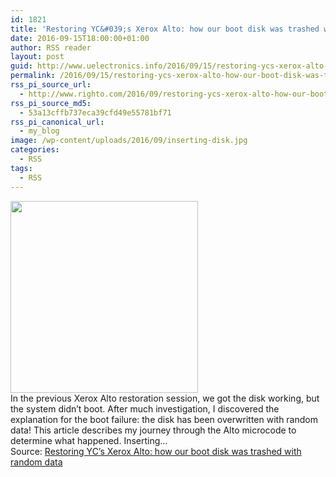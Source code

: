 ```yaml
---
id: 1821
title: 'Restoring YC&#039;s Xerox Alto: how our boot disk was trashed with random data'
date: 2016-09-15T18:00:00+01:00
author: RSS reader
layout: post
guid: http://www.uelectronics.info/2016/09/15/restoring-ycs-xerox-alto-how-our-boot-disk-was-trashed-with-random-data/
permalink: /2016/09/15/restoring-ycs-xerox-alto-how-our-boot-disk-was-trashed-with-random-data/
rss_pi_source_url:
  - http://www.righto.com/2016/09/restoring-ycs-xerox-alto-how-our-boot.html
rss_pi_source_md5:
  - 53a13cffb737eca39cfd49e55781bf71
rss_pi_canonical_url:
  - my_blog
image: /wp-content/uploads/2016/09/inserting-disk.jpg
categories:
  - RSS
tags:
  - RSS
---
```

<img loading="lazy" src="https://www.uelectronics.info/wp-content/uploads/2016/09/inserting-disk.jpg" width="300" height="307" />&#013;  
In the previous Xerox Alto restoration session, we got the disk working, but the system didn&#8217;t boot. After much investigation, I discovered the explanation for the boot failure: the disk has been overwritten with random data! This article describes my journey through the Alto microcode to determine what happened. Inserting…&#013;  
Source: <a href="http://www.righto.com/2016/09/restoring-ycs-xerox-alto-how-our-boot.html" target="_blank">Restoring YC&#8217;s Xerox Alto: how our boot disk was trashed with random data</a>